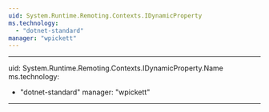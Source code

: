```yaml
---
uid: System.Runtime.Remoting.Contexts.IDynamicProperty
ms.technology: 
  - "dotnet-standard"
manager: "wpickett"
---
```


---
uid: System.Runtime.Remoting.Contexts.IDynamicProperty.Name
ms.technology: 
  - "dotnet-standard"
manager: "wpickett"
---
